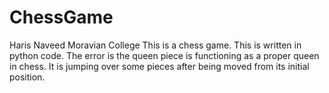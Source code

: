 # ChessGame
Haris Naveed
Moravian College
This is a chess game. This is written in python code. The error is the queen piece is functioning as a proper queen in chess. It is jumping over some pieces after being moved from its initial position. 

